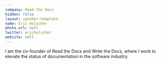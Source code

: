 ```yaml
---
company: Read the Docs
hidden: false
layout: speaker-template
name: Eric Holscher
photo_url: null
twitter: ericholscher
website: null
---
```


I am the co-founder of Read the Docs and Write the Docs, where I work to elevate the status of documentation in the software industry.